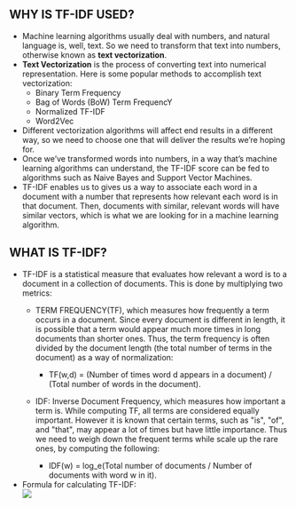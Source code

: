 ## WHY IS TF-IDF USED?
- Machine learning algorithms usually deal with numbers, and natural language is, well, text. So we need to transform that text into numbers, otherwise known as **text vectorization**. 
- **Text Vectorization** is the process of converting text into numerical representation. Here is some popular methods to accomplish text vectorization:
  - Binary Term Frequency
  - Bag of Words (BoW) Term FrequencY
  - Normalized TF-IDF
  - Word2Vec
- Different vectorization algorithms will affect end results in a different way, so we need to choose one that will deliver the results we’re hoping for.
- Once we’ve transformed words into numbers, in a way that’s machine learning algorithms can understand, the TF-IDF score can be fed to algorithms such as Naive Bayes and Support Vector Machines.
- TF-IDF enables us to gives us a way to associate each word in a document with a number that represents how relevant each word is in that document. Then, documents with similar, relevant words will have similar vectors, which is what we are looking for in a machine learning algorithm.
## WHAT IS TF-IDF?
- TF-IDF is a statistical measure that evaluates how relevant a word is to a document in a collection of documents. This is done by multiplying two metrics:
  - TERM FREQUENCY(TF), which measures how frequently a term occurs in a document. Since every document is different in length, it is possible that a term would appear much more times in long documents than shorter ones. Thus, the term frequency is often divided by the document length (the total number of terms in the document) as a way of normalization:
    - TF(w,d) = (Number of times word d appears in a document) / (Total number of words in the document).
  - IDF: Inverse Document Frequency, which measures how important a term is. While computing TF, all terms are considered equally important. However it is known that certain terms, such as "is", "of", and "that", may appear a lot of times but have little importance. Thus we need to weigh down the frequent terms while scale up the rare ones, by computing the following:

    - IDF(w) = log_e(Total number of documents / Number of documents with word w in it).
- Formula for calculating TF-IDF:   
![](https://cdn.searchenginejournal.com/wp-content/uploads/2019/10/screenshot-1.png)
